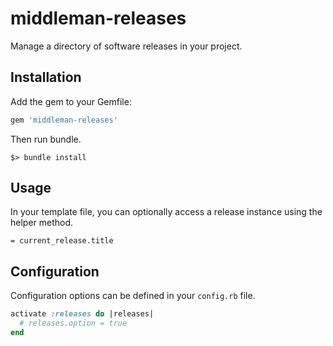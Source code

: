 # middleman-releases

Manage a directory of software releases in your project.

## Installation

Add the gem to your Gemfile:

```ruby
gem 'middleman-releases'
```

Then run bundle.

```
$> bundle install
```

## Usage
In your template file, you can optionally access a release instance using the helper method.

```slim
= current_release.title
```


## Configuration
Configuration options can be defined in your `config.rb` file.

```ruby
activate :releases do |releases|
  # releases.option = true
end
```
